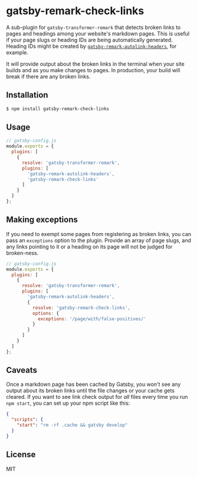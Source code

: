 # gatsby-remark-check-links

A sub-plugin for `gatsby-transformer-remark` that detects broken links to pages and headings among your website's markdown pages. This is useful if your page slugs or heading IDs are being automatically generated. Heading IDs might be created by [`gatsby-remark-autolink-headers`](https://www.gatsbyjs.org/packages/gatsby-remark-autolink-headers/), for example.

It will provide output about the broken links in the terminal when your site builds and as you make changes to pages. In production, your build will break if there are any broken links.

## Installation

```bash
$ npm install gatsby-remark-check-links
```

## Usage

```js
// gatsby-config.js
module.exports = {
  plugins: [
    {
      resolve: 'gatsby-transformer-remark',
      plugins: [
        'gatsby-remark-autolink-headers',
        'gatsby-remark-check-links'
      ]
    }
  ]
};
```

## Making exceptions

If you need to exempt some pages from registering as broken links, you can pass an `exceptions` option to the plugin. Provide an array of page slugs, and any links pointing to it or a heading on its page will not be judged for broken-ness.

```js
// gatsby-config.js
module.exports = {
  plugins: [
    {
      resolve: 'gatsby-transformer-remark',
      plugins: [
        'gatsby-remark-autolink-headers',
        {
          resolve: 'gatsby-remark-check-links',
          options: {
            exceptions: '/page/with/false-positives/'
          }
        }
      ]
    }
  ]
};
```

## Caveats

Once a markdown page has been cached by Gatsby, you won't see any output about its broken links until the file changes or your cache gets cleared. If you want to see link check output for *all* files every time you run `npm start`, you can set up your npm script like this:

```json
{
  "scripts": {
    "start": "rm -rf .cache && gatsby develop"
  }
}
```

## License

MIT

